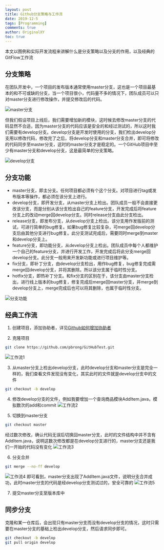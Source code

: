 ```yaml
---
layout: post
title: Github分支策略与工作流
date: 2019-12-5
tags: [Programming]
comments: true
author: OriginalXY
toc: true
---
```


本文以图例和实际开发流程来讲解什么是分支策略以及分支的作用，以及经典的GitFlow工作流

## 分支策略

在团队开发中，一个项目的发布版本通常使用master分支，这也是一个项目最基本的和不可或缺的分支，当一个项目很小，代码量不多的情况下，团队成员可以只对master分支进行修改操作，并提交修改后的代码。 

![master分支](https://cdn.jsdelivr.net/gh/OriginalXY/originalxy.github.io/images/2019-12-5-github_workflow/master分支.png)

但我们假设项目上线后，我们需要增加新的模块，这时候去修改master分支的代码显然不合适，因为master分支的代码应该是安全的和经过测试的，所以这时我们需要有develop分支。develop分支是开发时使用的分支，我们检出develop分支用以修改代码，修改完了之后，将develop分支和master分支合并，即可将修改的代码同步至master分支，这时的master分支才是稳定的。一个GitHub项目中至少有master分支和develop分支，这是最简单的分支策略。

![develop分支](https://cdn.jsdelivr.net/gh/OriginalXY/originalxy.github.io/images/2019-12-5-github_workflow/develop分支.png)

## 分支功能

* master分支，即主分支。任何项目都必须有个这个分支。对项目进行tag或发布版本等操作，都必须在该分支上进行。
* develop分支，即开发分支，从master分支上检出。团队成员一般不会直接更改该分支，而是分别从该分支检出自己的feature分支，开发完成后将feature分支上的改动merge回develop分支。同时release分支由此分支检出。
* release分支，即发布分支，从develop分支上检出。该分支用作发版前的测试，可进行简单的bug修复。如果bug修复比较复杂，可merge回develop分支后由其他分支进行bug修复。此分支测试完成后，需要同时merge到master和develop分支上。
* feature分支，即功能分支，从develop分支上检出。团队成员中每个人都维护一个自己的feature分支，并进行开发工作，开发完成后将此分支merge回develop分支。此分支一般用来开发新功能或进行项目维护等。
* fix分支，即补丁分支，由develop分支检出，用作bug修复，bug修复完成需merge回develop分支，并将其删除。所以该分支属于临时性分支。
* hotfix分支，即热补丁分支。和fix分支的区别在于，该分支由master分支检出，进行线上版本的bug修复，修复完成后merge回master分支，并merge到develop分支上，merge完成后也可以将其删除，也属于临时性分支。

![分支功能](https://cdn.jsdelivr.net/gh/OriginalXY/originalxy.github.io/images/2019-12-5-github_workflow/分支功能.png)

## 经典工作流

1. 创建项目，添加协助者，详见[Github如何增加协助者](https://jingyan.baidu.com/article/948f5924f43f47d80ff5f9f9.html)

2. 克隆项目
```bash
git clone https://github.com/pbrong/GitHubTest.git
```
![工作流1](https://cdn.jsdelivr.net/gh/OriginalXY/originalxy.github.io/images/2019-12-5-github_workflow/工作流1.png)

3. 从master分支上检出develop分支，此时develop分支和master分支是完全一样的，我们查看文件发现没有变化，其实此时的文件就是develop分支中的文件
```bash
git checkout -b develop
```

4. 修改develop分支的文件，例如我要增加一个查询商品模块AddItem.java，模拟数次的add和commit
![工作流2](https://cdn.jsdelivr.net/gh/OriginalXY/originalxy.github.io/images/2019-12-5-github_workflow/工作流2.png)

5. 切换到master分支
```bash
git checkout master
```
经过数次修改，确认代码无误后切换回master分支，此时的文件结构中并不含有AddItem.java，说明这数次修改都是在develop分支进行的，master分支还是我们一开始的代码没有变化
![工作流3](https://cdn.jsdelivr.net/gh/OriginalXY/originalxy.github.io/images/2019-12-5-github_workflow/工作流3.png)

6. 分支合并
```bash
git merge --no-ff develop
```
![工作流4](https://cdn.jsdelivr.net/gh/OriginalXY/originalxy.github.io/images/2019-12-5-github_workflow/工作流4.png)
即可看到，master分支出现了AddItem.java文件，说明分支合并成功，此时master分支的代码是经develop分支测试过的，安全可靠的
![工作流5](https://cdn.jsdelivr.net/gh/OriginalXY/originalxy.github.io/images/2019-12-5-github_workflow/工作流5.png)

7. 提交master分支至版本库中

## 同步分支
克隆和某一仓库后，会出现只有master分支而没有develop分支的情况，这时只需要在master分支的基础上检出develop分支，然后请求同步即可。
```bash
git checkout -b develop
git pull origin develop
```